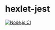 # hexlet-jest
[![Node.js CI](https://github.com/johanla0/hexlet-jest/workflows/Node.js%20CI/badge.svg)](https://github.com/johanla0/hexlet-jest/actions)
